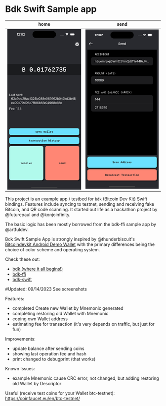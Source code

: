 # Bdk Swift Sample app


| home                                                                                                     | send                                                                                                  |
| -------------------------------------------------------------------------------------------------------- | -------------------------------------------------------------------------------------------------------- |
| ![](https://github.com/AMazkun/BdkSwiftSample/blob/main/Screenshot30.png) | ![](https://github.com/AMazkun/BdkSwiftSample/blob/main/Screenshot18.png) |

This project is an example app / testbed for `bdk` (Bitcoin Dev Kit) Swift bindings. Features include syncing to testnet, sending and receiving fake Bitcoin, and QR code scanning. It started out life as a hackathon project by @futurepaul and @konjoinfinity.

The basic logic has been mostly borrowed from the bdk-ffi sample app by @artfuldev.

Bdk Swift Sample App is strongly inspired by @thunderbiscuit's [Bitcoindevkit Android Demo Wallet](https://github.com/thunderbiscuit/bitcoindevkit-android-sample-app) with the primary differences being the choice of color scheme and operating system.

Check these out:
 - [bdk (where it all begins!)](https://github.com/bitcoindevkit/bdk)
 - [bdk-ffi](https://github.com/bitcoindevkit/bdk-ffi)
 - [bdk-swift](https://github.com/bitcoindevkit/bdk-swift)

#Updated: 09/14/2023
See screenshots

Features:
- completed Create new Wallet by Mnemonic generated
- completing restoring old Wallet with Mnemonic
- coping own Wallet address
- estimating fee for transaction (it's very depends on traffic, but just for fun)

Improvements:
- update balance after sending coins
- showing last operation fee and hash
- print changed to debugprint (that works)

Known Issues:
- example Mnemonic cause CRC error, not changed, but adding restoring old Wallet by Descriptor

Useful (receive test coins for your Wallet btc-testnet):
https://coinfaucet.eu/en/btc-testnet/
